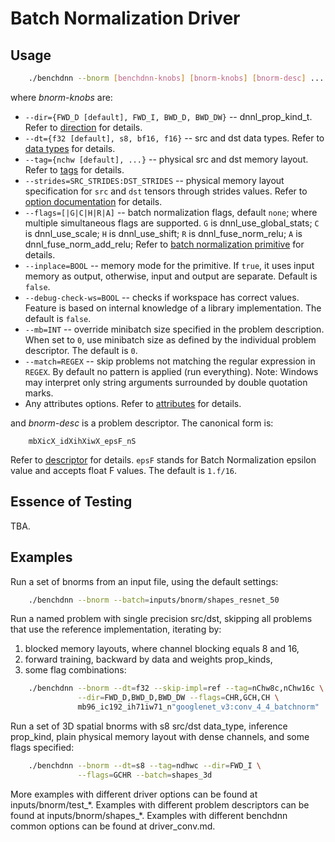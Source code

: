 # Batch Normalization Driver

## Usage
``` sh
    ./benchdnn --bnorm [benchdnn-knobs] [bnorm-knobs] [bnorm-desc] ...
```

where *bnorm-knobs* are:

 - `--dir={FWD_D [default], FWD_I, BWD_D, BWD_DW}` -- dnnl_prop_kind_t.
            Refer to [direction](knobs_dir.md) for details.
 - `--dt={f32 [default], s8, bf16, f16}` -- src and dst data types.
            Refer to [data types](knobs_dt.md) for details.
 - `--tag={nchw [default], ...}` -- physical src and dst memory layout.
            Refer to [tags](knobs_tag.md) for details.
 - `--strides=SRC_STRIDES:DST_STRIDES` -- physical memory layout specification
            for `src` and `dst` tensors through strides values.
            Refer to [option documentation](knob_strides.md) for details.
 - `--flags=[|G|C|H|R|A]` -- batch normalization flags, default `none`; where
            multiple simultaneous flags are supported.
            `G` is dnnl_use_global_stats;
            `C` is dnnl_use_scale;
            `H` is dnnl_use_shift;
            `R` is dnnl_fuse_norm_relu;
            `A` is dnnl_fuse_norm_add_relu;
            Refer to [batch normalization primitive](https://oneapi-src.github.io/oneDNN/dev_guide_batch_normalization.html)
            for details.
 - `--inplace=BOOL` -- memory mode for the primitive. If `true`, it uses input
            memory as output, otherwise, input and output are separate.
            Default is `false`.
 - `--debug-check-ws=BOOL` -- checks if workspace has correct values. Feature is
            based on internal knowledge of a library implementation. The default
            is `false`.
 - `--mb=INT` -- override minibatch size specified in the problem description.
             When set to `0`, use minibatch size as defined by the individual
             problem descriptor. The default is `0`.
 - `--match=REGEX` -- skip problems not matching the regular expression in
            `REGEX`. By default no pattern is applied (run everything).
            Note: Windows may interpret only string arguments surrounded by
            double quotation marks.
 - Any attributes options. Refer to [attributes](knobs_attr.md) for details.

and *bnorm-desc* is a problem descriptor. The canonical form is:
```
    mbXicX_idXihXiwX_epsF_nS
```
Refer to [descriptor](knobs_desc.md) for details. `epsF` stands for Batch
Normalization epsilon value and accepts float F values. The default is `1.f/16`.

## Essence of Testing
TBA.


## Examples

Run a set of bnorms from an input file, using the default settings:
``` sh
    ./benchdnn --bnorm --batch=inputs/bnorm/shapes_resnet_50
```

Run a named problem with single precision src/dst, skipping all problems that
use the reference implementation, iterating by:
1) blocked memory layouts, where channel blocking equals 8 and 16,
2) forward training, backward by data and weights prop_kinds,
3) some flag combinations:
``` sh
    ./benchdnn --bnorm --dt=f32 --skip-impl=ref --tag=nChw8c,nChw16c \
               --dir=FWD_D,BWD_D,BWD_DW --flags=CHR,GCH,CH \
               mb96_ic192_ih71iw71_n"googlenet_v3:conv_4_4_batchnorm"
```

Run a set of 3D spatial bnorms with s8 src/dst data_type, inference prop_kind,
plain physical memory layout with dense channels, and some flags specified:
``` sh
    ./benchdnn --bnorm --dt=s8 --tag=ndhwc --dir=FWD_I \
               --flags=GCHR --batch=shapes_3d
```

More examples with different driver options can be found at
inputs/bnorm/test_\*. Examples with different problem descriptors can be found
at inputs/bnorm/shapes_\*. Examples with different benchdnn common options can
be found at driver_conv.md.
